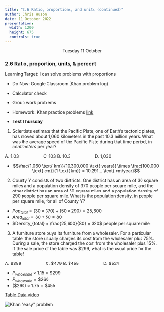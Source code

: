 ```yaml
---
title: "2.6 Ratio, proportions, and units (continued)"
author: Chris Huson
date: 11 October 2022
presentation:
  width: 1200
  height: 675
  controls: true
---
```


<!-- slide -->
$\hspace{5cm}$ Tuesday 11 October

### 2.6 Ratio, proportion, units, \& percent

Learning Target: I can solve problems with proportions

- Do Now: Google Classroom (Khan problem log)
- Calculator check
- Group work problems
- Homework: Khan practice problems [link](https://www.khanacademy.org/mission/sat)

- **Test Thursday**

<!-- slide -->

1. Scientists estimate that the Pacific Plate, one of Earth’s tectonic plates, has moved about 1,060 kilometers in the past 10.3 million years. What was the average speed of the Pacific Plate during that time period, in _centimeters_ per year?

A. 1.03 $\hspace{2cm}$ C. 103
B. 10.3  $\hspace{2cm}$ D. 1,030
- $$\frac{1,060 \text{ km}}{10,300,000 \text{ years}} \times \frac{100,000 \text{ cm}}{1 \text{ km}} = 10.291... \text{ cm/year}$$ <!-- .element: class="fragment" data-fragment-index="1" -->

<!-- slide -->

2. County Y consists of two districts. One district has an area of 30 square miles and a population density of 370 people per square mile, and the other district has an area of 50 square miles and a population density of 290 people per square mile. What is the population density, in people per square mile, for all of County Y?

- $Pop_{total} = (30 \times 370) + (50 \times 290) = 25,600$ <!-- .element: class="fragment" data-fragment-index="1" -->
- $Area_{total} = 30 + 50 = 80$ <!-- .element: class="fragment" data-fragment-index="1" -->
- $Density_{total} = \frac{25,600}{80} = 320$ people per square mile<!-- .element: class="fragment" data-fragment-index="1" -->

<!-- slide -->

3. A furniture store buys its furniture from a wholesaler. For a particular table, the store usually charges its cost from the wholesaler plus 75%. During a sale, the store charged the cost from the wholesaler plus 15%. If the sale price of the table was $299, what is the usual price for the table?

A. \$359  $\hspace{2cm}$ C. \$479 
B. \$455  $\hspace{2cm}$ D. \$524

- $P_{wholesale} \times 1.15 = \$299$ <!-- .element: class="fragment" data-fragment-index="1" -->
- $P_{wholesale}=\$260$ <!-- .element: class="fragment" data-fragment-index="1" -->
- $(\$260) \times 1.75 = \$455$ <!-- .element: class="fragment" data-fragment-index="1" -->

<!-- slide -->

[Table Data video](https://www.khanacademy.org/test-prep/sat/sat-math-practice/new-sat-problem-solving-data-analysis/v/sat-math-q7-easier)

![Khan "easy" problem](ice-cream-datatable.png)
